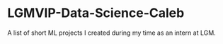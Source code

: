 # LGMVIP-Data-Science-Caleb
A list of short ML projects I created during my time as an intern at LGM.
